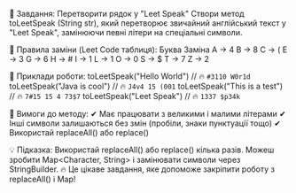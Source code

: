 🔹 Завдання: Перетворити рядок у "Leet Speak"
Створи метод toLeetSpeak (String str), який перетворює
звичайний англійський текст у "Leet Speak", замінюючи
певні літери на спеціальні символи.

📌 Правила заміни (Leet Code таблиця):
Буква	Заміна
A → 4
B → 8
C → (
E → 3
G → 6
H → #
I → 1
L → 1
O → 0
S → $
T → 7
Z → 2

📌 Приклади роботи:
toLeetSpeak("Hello World")  // 🔥 `#3110 W0r1d`
toLeetSpeak("Java is cool") // 🔥 `J4v4 15 (001`
toLeetSpeak("This is a test") // 🔥 `7#15 15 4 73$7`
toLeetSpeak("Leet Speak") // 🔥 `1337 $p34k`

📌 Вимоги до методу:
✔ Має працювати з великими і малими літерами
✔ Інші символи залишаються без змін (пробіли, знаки пунктуації тощо)
✔ Використай replaceAll() або replace()

💡 Підказка:
Використай replaceAll() або replace() кілька разів.
Можеш зробити Map<Character, String> і замінювати символи через StringBuilder.
🔥 Це цікаве завдання, яке допоможе закріпити роботу з replaceAll() і Map!